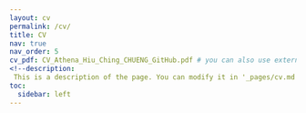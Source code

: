 ```yaml
---
layout: cv
permalink: /cv/
title: CV
nav: true
nav_order: 5
cv_pdf: CV_Athena_Hiu_Ching_CHUENG_GitHub.pdf # you can also use external links here
<!--description: 
 This is a description of the page. You can modify it in '_pages/cv.md'. You can also change or remove the top pdf download button. -->
toc:
  sidebar: left
---
```

